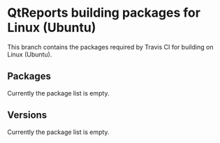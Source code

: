 # QtReports building packages for Linux (Ubuntu)
This branch contains the packages required by Travis CI for building on Linux (Ubuntu).
## Packages
Currently the package list is empty.
## Versions
Currently the package list is empty.
